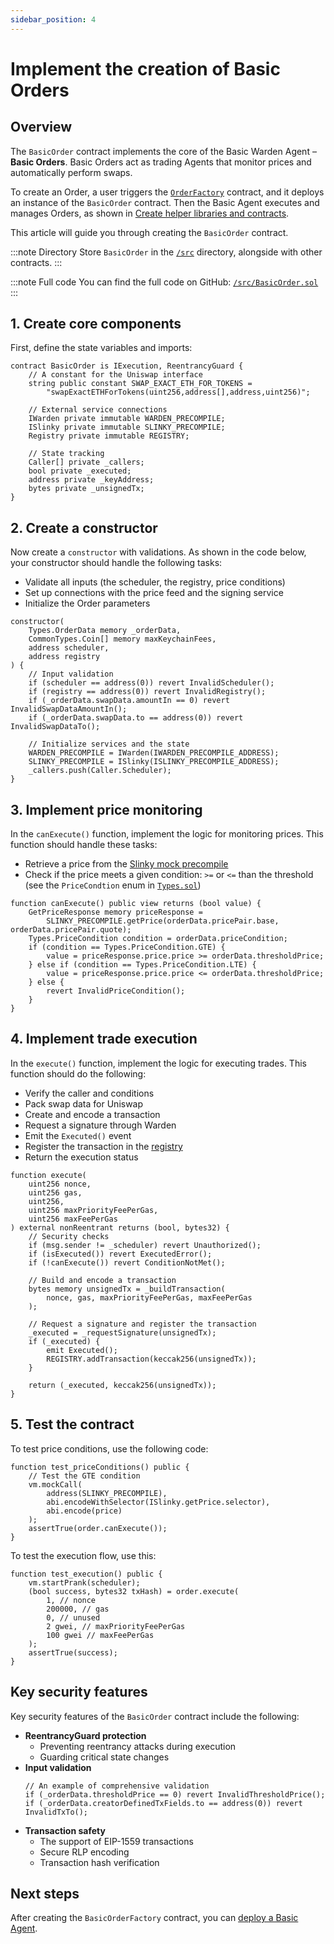 ```yaml
---
sidebar_position: 4
---
```


# Implement the creation of Basic Orders

## Overview

The `BasicOrder` contract implements the core of the Basic Warden Agent – **Basic Orders**. Basic Orders act as trading Agents that monitor prices and automatically perform swaps.

To create an Order, a user triggers the [`OrderFactory`](../build-the-infrastructure-for-agents/implement-order-factory) contract, and it deploys an instance of the `BasicOrder` contract. Then the Basic Agent executes and manages Orders, as shown in [Create helper libraries and contracts](../build-the-infrastructure-for-agents/create-helpers-and-utils).

This article will guide you through creating the `BasicOrder` contract.

:::note Directory
Store `BasicOrder` in the [`/src`](https://github.com/warden-protocol/wardenprotocol/blob/main/solidity/orders/src) directory, alongside with other contracts.
:::

:::note Full code
You can find the full code on GitHub: [`/src/BasicOrder.sol`](https://github.com/warden-protocol/wardenprotocol/blob/main/solidity/orders/src/BasicOrder.sol)
:::

## 1. Create core components

First, define the state variables and imports:

```solidity title="/src/BasicOrder.sol"
contract BasicOrder is IExecution, ReentrancyGuard {
    // A constant for the Uniswap interface
    string public constant SWAP_EXACT_ETH_FOR_TOKENS = 
        "swapExactETHForTokens(uint256,address[],address,uint256)";

    // External service connections
    IWarden private immutable WARDEN_PRECOMPILE;
    ISlinky private immutable SLINKY_PRECOMPILE;
    Registry private immutable REGISTRY;

    // State tracking
    Caller[] private _callers;
    bool private _executed;
    address private _keyAddress;
    bytes private _unsignedTx;
}
```

## 2. Create a constructor

Now create a `constructor` with validations. As shown in the code below, your constructor should handle the following tasks:

- Validate all inputs (the scheduler, the registry, price conditions)
- Set up connections with the price feed and the signing service
- Initialize the Order parameters

```solidity title="/src/BasicOrder.sol"
constructor(
    Types.OrderData memory _orderData,
    CommonTypes.Coin[] memory maxKeychainFees,
    address scheduler,
    address registry
) {
    // Input validation
    if (scheduler == address(0)) revert InvalidScheduler();
    if (registry == address(0)) revert InvalidRegistry();
    if (_orderData.swapData.amountIn == 0) revert InvalidSwapDataAmountIn();
    if (_orderData.swapData.to == address(0)) revert InvalidSwapDataTo();
    
    // Initialize services and the state
    WARDEN_PRECOMPILE = IWarden(IWARDEN_PRECOMPILE_ADDRESS);
    SLINKY_PRECOMPILE = ISlinky(ISLINKY_PRECOMPILE_ADDRESS);
    _callers.push(Caller.Scheduler);
}
```

## 3. Implement price monitoring

In the `canExecute()` function, implement the logic for monitoring prices. This function should handle these tasks:

- Retrieve a price from the [Slinky mock precompile](../build-the-infrastructure-for-agents/create-mock-precompiles#11-create-a-slinky-precompile)
- Check if the price meets a given condition: `>=` or `<=` than the threshold  
  (see the `PriceCondtion` enum in [`Types.sol`](../build-the-infrastructure-for-agents/create-helpers-and-utils#1-define-data-structures))

```solidity title="/src/BasicOrder.sol"
function canExecute() public view returns (bool value) {
    GetPriceResponse memory priceResponse = 
        SLINKY_PRECOMPILE.getPrice(orderData.pricePair.base, orderData.pricePair.quote);
    Types.PriceCondition condition = orderData.priceCondition;
    if (condition == Types.PriceCondition.GTE) {
        value = priceResponse.price.price >= orderData.thresholdPrice;
    } else if (condition == Types.PriceCondition.LTE) {
        value = priceResponse.price.price <= orderData.thresholdPrice;
    } else {
        revert InvalidPriceCondition();
    }
}
```

## 4. Implement trade execution

In the `execute()` function, implement the logic for executing trades. This function should do the following:

- Verify the caller and conditions
- Pack swap data for Uniswap
- Create and encode a transaction
- Request a signature through Warden
- Emit the `Executed()` event
- Register the transaction in the [registry](../build-the-infrastructure-for-agents/create-helpers-and-utils#3-implement-the-registry)
- Return the execution status

```solidity title="/src/BasicOrder.sol"
function execute(
    uint256 nonce,
    uint256 gas,
    uint256,
    uint256 maxPriorityFeePerGas,
    uint256 maxFeePerGas
) external nonReentrant returns (bool, bytes32) {
    // Security checks
    if (msg.sender != _scheduler) revert Unauthorized();
    if (isExecuted()) revert ExecutedError();
    if (!canExecute()) revert ConditionNotMet();

    // Build and encode a transaction
    bytes memory unsignedTx = _buildTransaction(
        nonce, gas, maxPriorityFeePerGas, maxFeePerGas
    );
    
    // Request a signature and register the transaction
    _executed = _requestSignature(unsignedTx);
    if (_executed) {
        emit Executed();
        REGISTRY.addTransaction(keccak256(unsignedTx));
    }

    return (_executed, keccak256(unsignedTx));
}
```

## 5. Test the contract

To test price conditions, use the following code:
   
```solidity
function test_priceConditions() public {
    // Test the GTE condition
    vm.mockCall(
        address(SLINKY_PRECOMPILE),
        abi.encodeWithSelector(ISlinky.getPrice.selector),
        abi.encode(price)
    );
    assertTrue(order.canExecute());
}
```

To test the execution flow, use this:

```solidity
function test_execution() public {
    vm.startPrank(scheduler);
    (bool success, bytes32 txHash) = order.execute(
        1, // nonce
        200000, // gas
        0, // unused
        2 gwei, // maxPriorityFeePerGas
        100 gwei // maxFeePerGas
    );
    assertTrue(success);
}
```

## Key security features

Key security features of the `BasicOrder` contract include the following:
- **ReentrancyGuard protection**
   - Preventing reentrancy attacks during execution
   - Guarding critical state changes
- **Input validation**
   ```solidity
   // An example of comprehensive validation
   if (_orderData.thresholdPrice == 0) revert InvalidThresholdPrice();
   if (_orderData.creatorDefinedTxFields.to == address(0)) revert InvalidTxTo();
   ```
- **Transaction safety**   
   - The support of EIP-1559 transactions
   - Secure RLP encoding
   - Transaction hash verification

## Next steps

After creating the `BasicOrderFactory` contract, you can [deploy a Basic Agent](deploy-a-basic-agent).
